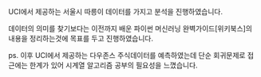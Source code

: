 UCI에서 제공하는 서울시 따릉이 데이터를 가지고 분석을 진행하였습니다.

데이터의 의미를 찾기보다는 이전까지 배운 파이썬 머신러닝 완벽가이드[위키북스]의 내용을 정리하는것에 목표를 두고 진행하였습니다.

ps. 이후 UCI에서 제공하는 다우존스 주식데이터를 예측하였는데 단순 회귀문제로 접근에는 한계가 있어 시계열 알고리즘 공부의 필요성을 느꼈습니다.
